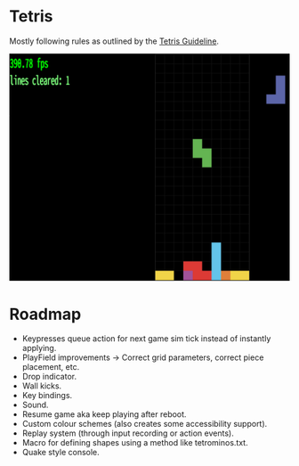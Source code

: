 # Tetris
Mostly following rules as outlined by the [Tetris Guideline](https://tetris.fandom.com/wiki/Tetris_Guideline).

![Screenshot](screenshot.png)

# Roadmap
- Keypresses queue action for next game sim tick instead of instantly applying.
- PlayField improvements -> Correct grid parameters, correct piece placement, etc.
- Drop indicator.
- Wall kicks.
- Key bindings.
- Sound.
- Resume game aka keep playing after reboot.
- Custom colour schemes (also creates some accessibility support).
- Replay system (through input recording or action events).
- Macro for defining shapes using a method like tetrominos.txt.
- Quake style console.
